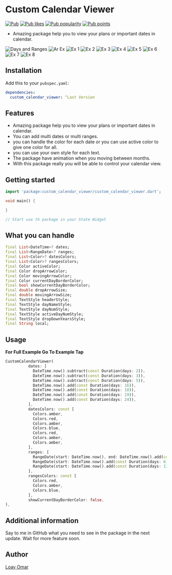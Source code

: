 # Custom Calendar Viewer

<a href="https://pub.dev/packages/custom_calendar_viewer"><img src="https://img.shields.io/pub/v/custom_calendar_viewer.svg" alt="Pub"></a>
<a href="https://pub.dev/packages/custom_calendar_viewer/score"><img src="https://img.shields.io/pub/likes/custom_calendar_viewer?logo=flutter" alt="Pub likes"></a>
<a href="https://pub.dev/packages/custom_calendar_viewer/score"><img src="https://img.shields.io/pub/popularity/custom_calendar_viewer?logo=flutter" alt="Pub popularity"></a>
<a href="https://pub.dev/packages/custom_calendar_viewer/score"><img src="https://img.shields.io/pub/points/custom_calendar_viewer?logo=flutter" alt="Pub points"></a>

* Amazing package help you to view your plans or important dates in calendar.

![Days and Ranges](https://raw.githubusercontent.com/LoayOmar/Custom_Calendar_Viewer/master/assets/gifs/V1.gif) ![Ar Ex](https://raw.githubusercontent.com/LoayOmar/Custom_Calendar_Viewer/master/assets/images/9.jpeg)
![Ex 1](https://raw.githubusercontent.com/LoayOmar/Custom_Calendar_Viewer/master/assets/images/1.jpeg) ![Ex 2](https://raw.githubusercontent.com/LoayOmar/Custom_Calendar_Viewer/master/assets/images/2.jpeg) ![Ex 3](https://raw.githubusercontent.com/LoayOmar/Custom_Calendar_Viewer/master/assets/images/3.jpeg) ![Ex 4](https://raw.githubusercontent.com/LoayOmar/Custom_Calendar_Viewer/master/assets/images/4.jpeg)
![Ex 5](https://raw.githubusercontent.com/LoayOmar/Custom_Calendar_Viewer/master/assets/images/5.jpeg) ![Ex 6](https://raw.githubusercontent.com/LoayOmar/Custom_Calendar_Viewer/master/assets/images/6.jpeg) ![Ex 7](https://raw.githubusercontent.com/LoayOmar/Custom_Calendar_Viewer/master/assets/images/7.jpeg) ![Ex 8](https://raw.githubusercontent.com/LoayOmar/Custom_Calendar_Viewer/master/assets/images/8.jpeg)


## Installation

Add this to your `pubspec.yaml`:

```yaml
dependencies:
  custom_calendar_viewer: ^Last Version
  ```

## Features

* Amazing package help you to view your plans or important dates in calendar.
* You can add multi dates or multi ranges.
* you can handle the color for each date or you can use active color to give one color for all.
* you can use your own style for each text.
* The package have animation when you moving between months.
* With this package really you will be able to control your calendar view.

## Getting started

```dart
import 'package:custom_calendar_viewer/custom_calendar_viewer.dart';

void main() {

}

// Start use th package in your State Widget
  ```

## What you can handle

```dart
final List<DateTime>? dates;
final List<RangeDate>? ranges;
final List<Color>? datesColors;
final List<Color>? rangesColors;
final Color activeColor;
final Color dropArrowColor;
final Color movingArrowColor;
final Color currentDayBorderColor;
final bool showCurrentDayBorderColor;
final double dropArrowSize;
final double movingArrowSize;
final TextStyle headerStyle;
final TextStyle dayNameStyle;
final TextStyle dayNumStyle;
final TextStyle activeDayNumStyle;
final TextStyle dropDownYearsStyle;
final String local;
```

## Usage

**For Full Example Go To Example Tap**

```dart
CustomCalendarViewer(
          dates: [
            DateTime.now().subtract(const Duration(days: 2)),
            DateTime.now().subtract(const Duration(days: 3)),
            DateTime.now().subtract(const Duration(days: 5)),
            DateTime.now().add(const Duration(days: 16)),
            DateTime.now().add(const Duration(days: 18)),
            DateTime.now().add(const Duration(days: 19)),
            DateTime.now().add(const Duration(days: 24)),
          ],
          datesColors: const [
            Colors.amber,
            Colors.red,
            Colors.amber,
            Colors.blue,
            Colors.red,
            Colors.amber,
            Colors.amber,
          ],
          ranges: [
            RangeDate(start: DateTime.now(), end: DateTime.now().add(const Duration(days: 4))),
            RangeDate(start: DateTime.now().add(const Duration(days: 6)), end: DateTime.now().add(const Duration(days: 11))),
            RangeDate(start: DateTime.now().add(const Duration(days: 13)), end: DateTime.now().add(const Duration(days: 15))),
          ],
          rangesColors: const [
            Colors.red,
            Colors.amber,
            Colors.blue,
          ],
          showCurrentDayBorderColor: false,
),
```

## Additional information

Say to me in GitHub what you need to see in the package in the next update.
Wait for more feature soon.

## Author

[Loay Omar](https://github.com/LoayOmar)